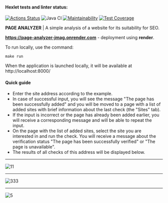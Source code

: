 #### Hexlet tests and linter status:
[![Actions Status](https://github.com/a-oselkov/java-project-72/workflows/hexlet-check/badge.svg)](https://github.com/a-oselkov/java-project-72/actions)
![Java CI](https://github.com/a-oselkov/java-project-72/workflows/Java%20CI/badge.svg)
[![Maintainability](https://api.codeclimate.com/v1/badges/72d59884714fb7eea045/maintainability)](https://codeclimate.com/github/a-oselkov/java-project-72/maintainability)
[![Test Coverage](https://api.codeclimate.com/v1/badges/72d59884714fb7eea045/test_coverage)](https://codeclimate.com/github/a-oselkov/java-project-72/test_coverage)

**PAGE ANALYZER** | A simple analysis of a website for its suitability for SEO.

**https://page-analyzer-jmag.onrender.com** - deployment using **render**.

To run locally, use the command:
```
make run
```
When the application is launched locally, it will be available at http://localhost:8000/

#### Quick guide
 - Enter the site address according to the example.
 - In case of successful input, you will see the message "The page has been successfully added" and you will be moved to a page with a list of added sites with brief information about the last check (the "Sites" tab).
 - If the input is incorrect or the page has already been added earlier, you will receive a corresponding message and will be able to repeat the input.
 - On the page with the list of added sites, select the site you are interested in and run the check. You will receive a message about the verification status "The page has been successfully verified" or "The page is unavailable".
 - The results of all checks of this address will be displayed below.
---
 ![11](https://user-images.githubusercontent.com/122821639/236706648-116caa0f-62ff-4204-9746-e6bb896b81d0.png)

---
 ![333](https://user-images.githubusercontent.com/122821639/236798376-3c884969-5ebe-4995-8ec1-2749740a07ee.png)

---
 ![5](https://user-images.githubusercontent.com/122821639/236706339-225b1e55-1f21-4fea-af53-2982a22d71db.png)

